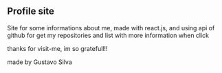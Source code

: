 ## Profile site
Site for some informations about me, made with react.js, and using api of github for get my repositories and list with more information when click

thanks for visit-me, im so gratefull!!

made by Gustavo Silva
